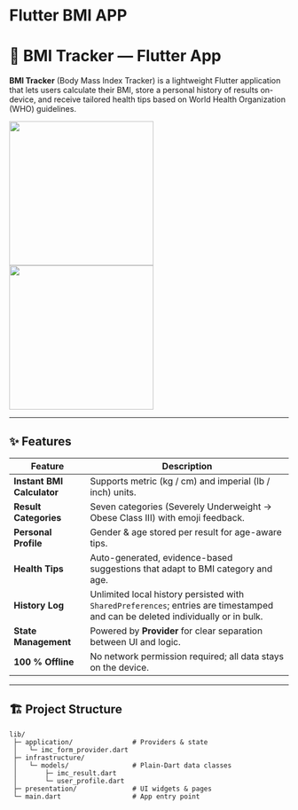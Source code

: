 # Flutter BMI APP
# 📱 BMI Tracker — Flutter App

**BMI Tracker** (Body Mass Index Tracker) is a lightweight Flutter application that lets users calculate their BMI, store a personal history of results on-device, and receive tailored health tips based on World Health Organization (WHO) guidelines.

<img src="docs/screenshot_main.png" width="260"> <img src="docs/screenshot_history.png" width="260">

---

## ✨ Features

| Feature | Description |
|---------|-------------|
| **Instant BMI Calculator** | Supports metric (kg / cm) and imperial (lb / inch) units.|
| **Result Categories** | Seven categories (Severely Underweight → Obese Class III) with emoji feedback.|
| **Personal Profile** | Gender & age stored per result for age-aware tips.|
| **Health Tips** | Auto-generated, evidence-based suggestions that adapt to BMI category and age.|
| **History Log** | Unlimited local history persisted with `SharedPreferences`; entries are timestamped and can be deleted individually or in bulk.|
| **State Management** | Powered by **Provider** for clear separation between UI and logic.|
| **100 % Offline** | No network permission required; all data stays on the device. |

---

## 🏗️  Project Structure

```text
lib/
 ├─ application/               # Providers & state
 │   └─ imc_form_provider.dart
 ├─ infrastructure/
 │   └─ models/                # Plain-Dart data classes
 │       ├─ imc_result.dart
 │       └─ user_profile.dart
 ├─ presentation/              # UI widgets & pages
 └─ main.dart                  # App entry point
